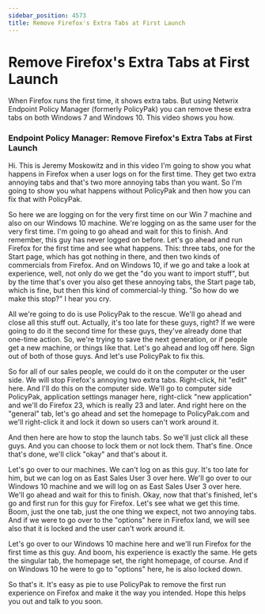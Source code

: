 ```yaml
---
sidebar_position: 4573
title: Remove Firefox's Extra Tabs at First Launch
---
```


# Remove Firefox's Extra Tabs at First Launch

When Firefox runs the first time, it shows extra tabs. But using Netwrix Endpoint Policy Manager (formerly PolicyPak) you can remove these extra tabs on both Windows 7 and Windows 10. This video shows you how.

### Endpoint Policy Manager: Remove Firefox's Extra Tabs at First Launch

Hi. This is Jeremy Moskowitz and in this video I'm going to show you what happens in Firefox when a user logs on for the first time. They get two extra annoying tabs and that's two more annoying tabs than you want. So I'm going to show you what happens without PolicyPak and then how you can fix that with PolicyPak.

So here we are logging on for the very first time on our Win 7 machine and also on our Windows 10 machine. We're logging on as the same user for the very first time. I'm going to go ahead and wait for this to finish. And remember, this guy has never logged on before. Let's go ahead and run Firefox for the first time and see what happens. This: three tabs, one for the Start page, which has got nothing in there, and then two kinds of commercials from Firefox. And on Windows 10, if we go and take a look at experience, well, not only do we get the "do you want to import stuff", but by the time that's over you also get these annoying tabs, the Start page tab, which is fine, but then this kind of commercial-ly thing. "So how do we make this stop?" I hear you cry.

All we're going to do is use PolicyPak to the rescue. We'll go ahead and close all this stuff out. Actually, it's too late for these guys, right? If we were going to do it the second time for these guys, they've already done that one-time action. So, we're trying to save the next generation, or if people get a new machine, or things like that. Let's go ahead and log off here. Sign out of both of those guys. And let's use PolicyPak to fix this.

So for all of our sales people, we could do it on the computer or the user side. We will stop Firefox's annoying two extra tabs. Right-click, hit "edit" here. And I'll do this on the computer side. We'll go to computer side PolicyPak, application settings manager here, right-click "new application" and we'll do Firefox 23, which is really 23 and later. And right here on the "general" tab, let's go ahead and set the homepage to PolicyPak.com and we'll right-click it and lock it down so users can't work around it.

And then here are how to stop the launch tabs. So we'll just click all these guys. And you can choose to lock them or not lock them. That's fine. Once that's done, we'll click "okay" and that's about it.

Let's go over to our machines. We can't log on as this guy. It's too late for him, but we can log on as East Sales User 3 over here. We'll go over to our Windows 10 machine and we will log on as East Sales User 3 over here. We'll go ahead and wait for this to finish. Okay, now that that's finished, let's go and first run for this guy for Firefox. Let's see what we get this time. Boom, just the one tab, just the one thing we expect, not two annoying tabs. And if we were to go over to the "options" here in Firefox land, we will see also that it is locked and the user can't work around it.

Let's go over to our Windows 10 machine here and we'll run Firefox for the first time as this guy. And boom, his experience is exactly the same. He gets the singular tab, the homepage set, the right homepage, of course. And if on Windows 10 he were to go to "options" here, he is also locked down.

So that's it. It's easy as pie to use PolicyPak to remove the first run experience on Firefox and make it the way you intended. Hope this helps you out and talk to you soon.